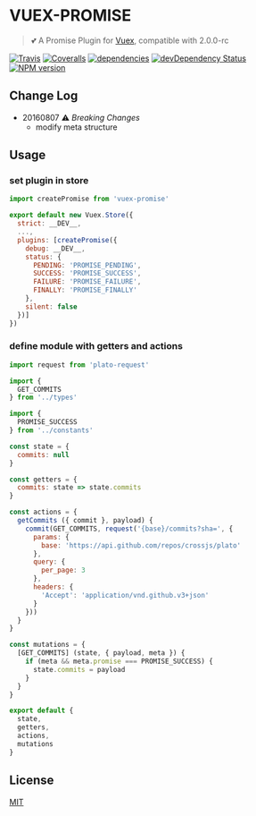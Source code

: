 # VUEX-PROMISE

> :two_hearts: A Promise Plugin for [Vuex](https://github.com/vuejs/vuex), compatible with 2.0.0-rc

[![Travis](https://img.shields.io/travis/crossjs/vuex-promise.svg?style=flat-square)](https://travis-ci.org/crossjs/vuex-promise)
[![Coveralls](https://img.shields.io/coveralls/crossjs/vuex-promise.svg?style=flat-square)](https://coveralls.io/github/crossjs/vuex-promise)
[![dependencies](https://david-dm.org/crossjs/vuex-promise.svg?style=flat-square)](https://david-dm.org/crossjs/vuex-promise)
[![devDependency Status](https://david-dm.org/crossjs/vuex-promise/dev-status.svg?style=flat-square)](https://david-dm.org/crossjs/vuex-promise#info=devDependencies)
[![NPM version](https://img.shields.io/npm/v/vuex-promise.svg?style=flat-square)](https://npmjs.org/package/vuex-promise)

## Change Log

- 20160807 :warning: *Breaking Changes*
  - modify meta structure

## Usage

### set plugin in store

``` js
import createPromise from 'vuex-promise'

export default new Vuex.Store({
  strict: __DEV__,
  ...,
  plugins: [createPromise({
    debug: __DEV__,
    status: {
      PENDING: 'PROMISE_PENDING',
      SUCCESS: 'PROMISE_SUCCESS',
      FAILURE: 'PROMISE_FAILURE',
      FINALLY: 'PROMISE_FINALLY'
    },
    silent: false
  })]
})
```

### define module with getters and actions

``` js
import request from 'plato-request'

import {
  GET_COMMITS
} from '../types'

import {
  PROMISE_SUCCESS
} from '../constants'

const state = {
  commits: null
}

const getters = {
  commits: state => state.commits
}

const actions = {
  getCommits ({ commit }, payload) {
    commit(GET_COMMITS, request('{base}/commits?sha=', {
      params: {
        base: 'https://api.github.com/repos/crossjs/plato'
      },
      query: {
        per_page: 3
      },
      headers: {
        'Accept': 'application/vnd.github.v3+json'
      }
    }))
  }
}

const mutations = {
  [GET_COMMITS] (state, { payload, meta }) {
    if (meta && meta.promise === PROMISE_SUCCESS) {
      state.commits = payload
    }
  }
}

export default {
  state,
  getters,
  actions,
  mutations
}
```

## License

[MIT](http://opensource.org/licenses/MIT)
